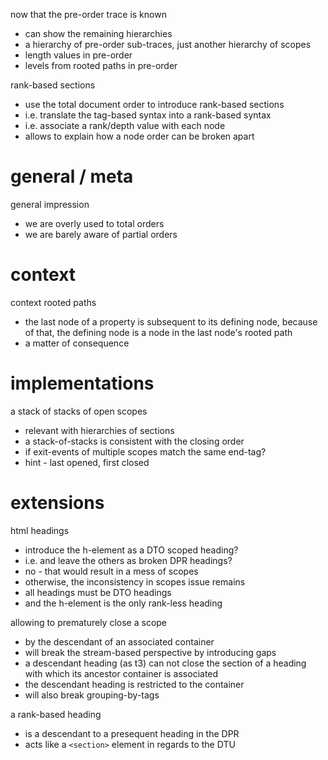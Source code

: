 
now that the pre-order trace is known
- can show the remaining hierarchies
- a hierarchy of pre-order sub-traces,
  just another hierarchy of scopes
- length values in pre-order
- levels from rooted paths in pre-order

rank-based sections
- use the total document order to introduce rank-based sections
- i.e. translate the tag-based syntax into a rank-based syntax
- i.e. associate a rank/depth value with each node
- allows to explain how a node order can be broken apart

# general / meta

general impression
- we are overly used to total orders
- we are barely aware of partial orders

# context

context rooted paths
- the last node of a property is subsequent to its
  defining node, because of that, the defining node
  is a node in the last node's rooted path
- a matter of consequence

# implementations

a stack of stacks of open scopes
- relevant with hierarchies of sections
- a stack-of-stacks is consistent with the closing order
- if exit-events of multiple scopes match the same end-tag?
- hint - last opened, first closed

# extensions

html headings
- introduce the h-element as a DTO scoped heading?
- i.e. and leave the others as broken DPR headings?
- no - that would result in a mess of scopes
- otherwise, the inconsistency in scopes issue remains
- all headings must be DTO headings
- and the h-element is the only rank-less heading

allowing to prematurely close a scope
- by the descendant of an associated container
- will break the stream-based perspective by introducing gaps
- a descendant heading (as t3) can not close the section of
  a heading with which its ancestor container is associated
- the descendant heading is restricted to the container
- will also break grouping-by-tags

a rank-based heading
- is a descendant to a presequent heading in the DPR
- acts like a `<section>` element in regards to the DTU
